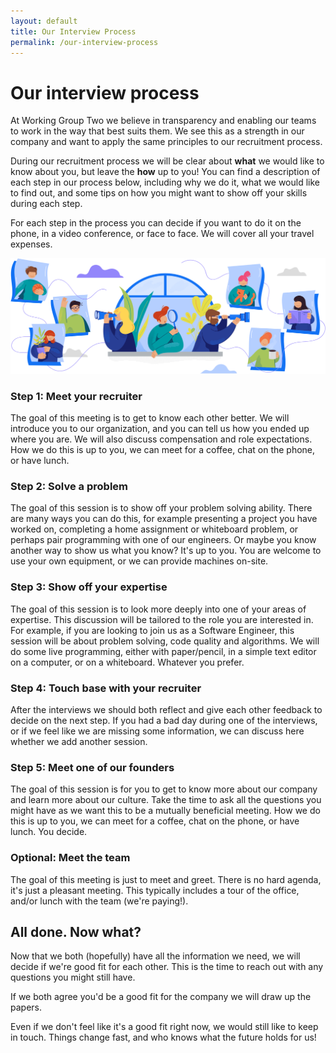 ```yaml
---
layout: default
title: Our Interview Process
permalink: /our-interview-process
---
```


# Our interview process

At Working Group Two we believe in transparency and enabling our teams to work in the way that best suits them.
We see this as a strength in our company and want to apply the same principles to our recruitment process.

During our recruitment process we will be clear about **what** we would like to
know about you, but leave the **how** up to you!
You can find a description of each step in our process below, including why we do it,
what we would like to find out, and some tips on how you might want to show off your skills during each step.

For each step in the process you can decide if you want to do it on the phone, in a video conference, or face to face.
We will cover all your travel expenses.

<img src="/img/illustrations/our-interview-process.png" alt="Decorative illustration">

### Step 1: Meet your recruiter
The goal of this meeting is to get to know each other better. We will introduce you to our
organization, and you can tell us how you ended up where you are.
We will also discuss compensation and role expectations.
How we do this is up to you, we can meet for a coffee, chat on the phone, or have lunch.

### Step 2: Solve a problem
The goal of this session is to show off your problem solving ability. There are many ways you can do this,
for example presenting a project you have worked on, completing a home assignment or whiteboard problem,
or perhaps pair programming with one of our engineers.
Or maybe you know another way to show us what you know? It's up to you.
You are welcome to use your own equipment, or we can provide machines on-site.

### Step 3: Show off your expertise
The goal of this session is to look more deeply into one of your areas of expertise.
This discussion will be tailored to the role you are interested in.
For example, if you are looking to join us as a Software Engineer,
this session will be about problem solving, code quality and algorithms.
We will do some live programming, either with paper/pencil, in a simple text editor on a computer, or on a whiteboard.
Whatever you prefer.

### Step 4: Touch base with your recruiter
After the interviews we should both reflect and give each other feedback to decide on the next step.
If you had a bad day during one of the interviews, or if we feel like we are missing some information,
we can discuss here whether we add another session.

### Step 5: Meet one of our founders
The goal of this session is for you to get to know more about our company and learn more about our culture.
Take the time to ask all the questions you might have as we want this to be a mutually beneficial meeting.
How we do this is up to you, we can meet for a coffee, chat on the phone, or have lunch. You decide.

### Optional: Meet the team
The goal of this meeting is just to meet and greet. There is no hard agenda, it's just a pleasant meeting.
This typically includes a tour of the office, and/or lunch with the team (we're paying!).

## All done. Now what?

Now that we both (hopefully) have all the information we need,
we will decide if we're good fit for each other.
This is the time to reach out with any questions you might still have.

If we both agree you'd be a good fit for the company we will draw up the papers.

Even if we don't feel like it's a good fit right now, we would still like to keep in touch.
Things change fast, and who knows what the future holds for us!

